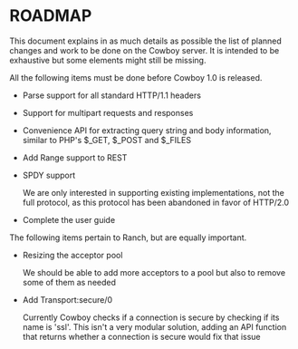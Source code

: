 ROADMAP
=======

This document explains in as much details as possible the
list of planned changes and work to be done on the Cowboy
server. It is intended to be exhaustive but some elements
might still be missing.

All the following items must be done before Cowboy 1.0 is
released.

 *  Parse support for all standard HTTP/1.1 headers

 *  Support for multipart requests and responses

 *  Convenience API for extracting query string and body
    information, similar to PHP's $_GET, $_POST and $_FILES

 *  Add Range support to REST

 *  SPDY support

    We are only interested in supporting existing
    implementations, not the full protocol, as this
    protocol has been abandoned in favor of HTTP/2.0

 *  Complete the user guide

The following items pertain to Ranch, but are equally important.

 *  Resizing the acceptor pool

    We should be able to add more acceptors to a pool but also
    to remove some of them as needed

 *  Add Transport:secure/0

    Currently Cowboy checks if a connection is secure by
    checking if its name is 'ssl'. This isn't a very modular
    solution,  adding an API function that returns whether
    a connection is secure would fix that issue
